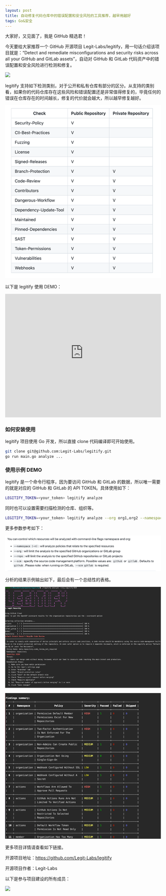 ```yaml
---
layout: post
title: 自动修复代码仓库中的错误配置和安全风险的工具推荐，越早用越好
tags: Go&安全
---
```


大家好，又见面了，我是 GitHub 精选君！

今天要给大家推荐一个 GitHub 开源项目 Legit-Labs/legitify，用一句话介绍该项目就是：“Detect and remediate misconfigurations and security risks across all your GitHub and GitLab assets”，自动对 GitHub 和 GitLab 代码资产中的错误配置和安全风险进行检测和修复。

![](https://user-images.githubusercontent.com/74864790/174815311-746a0c98-9a1f-44a9-808c-035788edfd4d.png)

legitify 支持如下检测类别，对于公开和私有仓库有部分的区分。从支持的类别看，如果你的代码仓库存在这些风险和错误配置还是非常值得修复的，毕竟任何的错误在仓库存在的时间越长，修复的代价就会越大，所以越早修复越好。

![](https://raw.githubusercontent.com/ZhuPeng/pic/master/images/compress_image-20230218202454597.png)

以下是 legitify 使用 DEMO：

<iframe width="100%" height="400" src="https://user-images.githubusercontent.com/107790206/210602039-2d022692-87ea-4005-b9c6-f091158de3ce.mov" frameborder="0" allowfullscreen></iframe>

### 如何安装使用

legitify 项目使用 Go 开发，所以直接 clone 代码编译即可开始使用。

```bash
git clone git@github.com:Legit-Labs/legitify.git
go run main.go analyze ...
```


### 使用示例 DEMO

legitify 是一个命令行程序，因为要访问 GitHub 和 GitLab 的数据，所以唯一需要的就是对应的 GitHub 和 GitLab 的 API TOKEN。具体使用如下：

```bash
LEGITIFY_TOKEN=<your_token> legitify analyze
```

同时也可以设置需要扫描检测的仓库、组织等。

```bash
LEGITIFY_TOKEN=<your_token> legitify analyze --org org1,org2 --namespace organization,member
```

更多参数参考如下：

![](https://raw.githubusercontent.com/ZhuPeng/pic/master/images/compress_image-20230218203216991.png)

分析的结果示例输出如下，最后会有一个总结性的表格。

![](https://raw.githubusercontent.com/ZhuPeng/pic/master/images/compress_image-20230218203517545.png)

![](https://raw.githubusercontent.com/ZhuPeng/pic/master/images/compress_image-20230218203452186.png)

更多项目详情请查看如下链接。

开源项目地址：https://github.com/Legit-Labs/legitify 

开源项目作者：Legit-Labs

以下是参与项目建设的所有成员：

![](https://contrib.rocks/image?repo=Legit-Labs/legitify)

